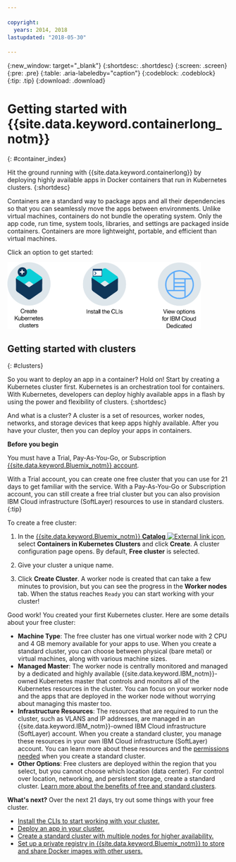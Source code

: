 ```yaml
---

copyright:
  years: 2014, 2018
lastupdated: "2018-05-30"

---
```


{:new_window: target="_blank"}
{:shortdesc: .shortdesc}
{:screen: .screen}
{:pre: .pre}
{:table: .aria-labeledby="caption"}
{:codeblock: .codeblock}
{:tip: .tip}
{:download: .download}



# Getting started with {{site.data.keyword.containerlong_notm}}
{: #container_index}

Hit the ground running with {{site.data.keyword.containerlong}} by deploying highly available apps in Docker containers that run in Kubernetes clusters.
{:shortdesc}

Containers are a standard way to package apps and all their dependencies so that you can seamlessly move the apps between environments. Unlike virtual machines, containers do not bundle the operating system. Only the app code, run time, system tools, libraries, and settings are packaged inside containers. Containers are more lightweight, portable, and efficient than virtual machines.


Click an option to get started:

<img usemap="#home_map" border="0" class="image" id="image_ztx_crb_f1b" src="images/cs_public_dedicated_options.png" width="440" alt="Click an icon to get started quickly with {{site.data.keyword.containershort_notm}}. With {{site.data.keyword.Bluemix_dedicated_notm}}, click this icon to see your options." style="width:440px;" />
<map name="home_map" id="home_map">
<area href="#clusters" alt="Getting started with Kubernetes clusters in {{site.data.keyword.Bluemix_notm}}" title="Getting started with Kubernetes clusters in {{site.data.keyword.Bluemix_notm}}" shape="rect" coords="-7, -8, 108, 211" />
<area href="cs_cli_install.html" alt="Install the CLIs." title="Install the CLIs." shape="rect" coords="155, -1, 289, 210" />
<area href="cs_dedicated.html#dedicated_environment" alt="{{site.data.keyword.Bluemix_dedicated_notm}} cloud environment" title="{{site.data.keyword.Bluemix_notm}} cloud environment" shape="rect" coords="326, -10, 448, 218" />
</map>


## Getting started with clusters
{: #clusters}

So you want to deploy an app in a container? Hold on! Start by creating a Kubernetes cluster first. Kubernetes is an orchestration tool for containers. With Kubernetes, developers can deploy highly available apps in a flash by using the power and flexibility of clusters.
{:shortdesc}

And what is a cluster? A cluster is a set of resources, worker nodes, networks, and storage devices that keep apps highly available. After you have your cluster, then you can deploy your apps in containers.

**Before you begin**

You must have a Trial, Pay-As-You-Go, or Subscription [{{site.data.keyword.Bluemix_notm}} account](https://console.bluemix.net/registration/).

With a Trial account, you can create one free cluster that you can use for 21 days to get familiar with the service. With a Pay-As-You-Go or Subscription account, you can still create a free trial cluster but you can also provision IBM Cloud infrastructure (SoftLayer) resources to use in standard clusters.
{:tip}

To create a free cluster:

1.  In the [{{site.data.keyword.Bluemix_notm}} **Catalog** ![External link icon](../icons/launch-glyph.svg "External link icon")](https://console.bluemix.net/catalog/?category=containers), select **Containers in Kubernetes Clusters** and click **Create**. A cluster configuration page opens. By default, **Free cluster** is selected.

2. Give your cluster a unique name.

3.  Click **Create Cluster**. A worker node is created that can take a few minutes to provision, but you can see the progress in the **Worker nodes** tab. When the status reaches `Ready` you can start working with your cluster!

Good work! You created your first Kubernetes cluster. Here are some details about your free cluster:

*   **Machine Type**: The free cluster has one virtual worker node with 2 CPU and 4 GB memory available for your apps to use. When you create a standard cluster, you can choose between physical (bare metal) or virtual machines, along with various machine sizes.
*   **Managed Master**: The worker node is centrally monitored and managed by a dedicated and highly available {{site.data.keyword.IBM_notm}}-owned Kubernetes master that controls and monitors all of the Kubernetes resources in the cluster. You can focus on your worker node and the apps that are deployed in the worker node without worrying about managing this master too.
*   **Infrastructure Resources**: The resources that are required to run the cluster, such as VLANS and IP addresses, are managed in an {{site.data.keyword.IBM_notm}}-owned IBM Cloud infrastructure (SoftLayer) account. When you create a standard cluster, you manage these resources in your own IBM Cloud infrastructure (SoftLayer) account. You can learn more about these resources and the [permissions needed](cs_users.html#infra_access) when you create a standard cluster.
*   **Other Options**: Free clusters are deployed within the region that you select, but you cannot choose which location (data center). For control over location, networking, and persistent storage, create a standard cluster. [Learn more about the benefits of free and standard clusters](cs_why.html#cluster_types).


**What's next?**
Over the next 21 days, try out some things with your free cluster.

* [Install the CLIs to start working with your cluster.](cs_cli_install.html#cs_cli_install)
* [Deploy an app in your cluster.](cs_app.html#app_cli)
* [Create a standard cluster with multiple nodes for higher availability.](cs_clusters.html#clusters_ui)
* [Set up a private registry in {{site.data.keyword.Bluemix_notm}} to store and share Docker images with other users.](/docs/services/Registry/index.html)
